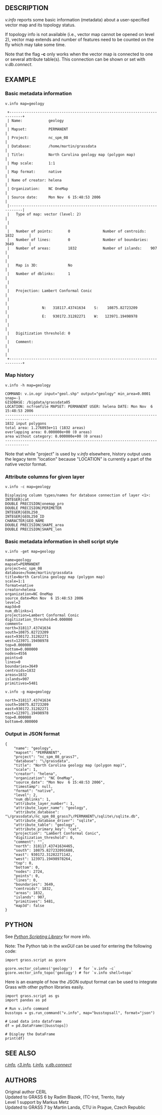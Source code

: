 ## DESCRIPTION

*v.info* reports some basic information (metadata) about a
user-specified vector map and its topology status.

If topology info is not available (i.e., vector map cannot be opened on
level 2), vector map extends and number of features need to be counted
on the fly which may take some time.

Note that the flag **-c** only works when the vector map is connected to
one or several attribute table(s). This connection can be shown or set
with *v.db.connect*.

## EXAMPLE

### Basic metadata information

```
v.info map=geology

 +----------------------------------------------------------------------------+
 | Name:            geology                                                   |
 | Mapset:          PERMANENT                                                 |
 | Project:         nc_spm_08                                                 |
 | Database:        /home/martin/grassdata                                    |
 | Title:           North Carolina geology map (polygon map)                  |
 | Map scale:       1:1                                                       |
 | Map format:      native                                                    |
 | Name of creator: helena                                                    |
 | Organization:    NC OneMap                                                 |
 | Source date:     Mon Nov  6 15:48:53 2006                                  |
 |----------------------------------------------------------------------------|
 |   Type of map: vector (level: 2)                                           |
 |                                                                            |
 |   Number of points:       0               Number of centroids:  1832       |
 |   Number of lines:        0               Number of boundaries: 3649       |
 |   Number of areas:        1832            Number of islands:    907        |
 |                                                                            |
 |   Map is 3D:              No                                               |
 |   Number of dblinks:      1                                                |
 |                                                                            |
 |   Projection: Lambert Conformal Conic                                      |
 |                                                                            |
 |               N:   318117.43741634    S:    10875.82723209                 |
 |               E:   930172.31282271    W:   123971.19498978                 |
 |                                                                            |
 |   Digitization threshold: 0                                                |
 |   Comment:                                                                 |
 |                                                                            |
 +----------------------------------------------------------------------------+
```

### Map history

```
v.info -h map=geology

COMMAND: v.in.ogr input="geol.shp" output="geology" min_area=0.0001 snap=-1
GISDBASE: /bigdata/grassdata05
LOCATION: ncfromfile MAPSET: PERMANENT USER: helena DATE: Mon Nov  6 15:48:53 2006
---------------------------------------------------------------------------------
1832 input polygons
total area: 1.276093e+11 (1832 areas)
overlapping area: 0.000000e+00 (0 areas)
area without category: 0.000000e+00 (0 areas)
---------------------------------------------------------------------------------
```

Note that while \"project\" is used by *v.info* elsewhere, history
output uses the legacy term \"location\" because \"LOCATION\" is
currently a part of the native vector format.

### Attribute columns for given layer

```
v.info -c map=geology

Displaying column types/names for database connection of layer <1>:
INTEGER|cat
DOUBLE PRECISION|onemap_pro
DOUBLE PRECISION|PERIMETER
INTEGER|GEOL250_
INTEGER|GEOL250_ID
CHARACTER|GEO_NAME
DOUBLE PRECISION|SHAPE_area
DOUBLE PRECISION|SHAPE_len
```

### Basic metadata information in shell script style

```
v.info -get map=geology

name=geology
mapset=PERMANENT
project=nc_spm_08
database=/home/martin/grassdata
title=North Carolina geology map (polygon map)
scale=1:1
format=native
creator=helena
organization=NC OneMap
source_date=Mon Nov  6 15:48:53 2006
level=2
map3d=0
num_dblinks=1
projection=Lambert Conformal Conic
digitization_threshold=0.000000
comment=
north=318117.43741634
south=10875.82723209
east=930172.31282271
west=123971.19498978
top=0.000000
bottom=0.000000
nodes=4556
points=0
lines=0
boundaries=3649
centroids=1832
areas=1832
islands=907
primitives=5481
```

```
v.info -g map=geology

north=318117.43741634
south=10875.82723209
east=930172.31282271
west=123971.19498978
top=0.000000
bottom=0.000000
```

### Output in JSON format

```
{
    "name": "geology",
    "mapset": "PERMANENT",
    "project": "nc_spm_08_grass7",
    "database": "\/grassdata",
    "title": "North Carolina geology map (polygon map)",
    "scale": 1,
    "creator": "helena",
    "organization": "NC OneMap",
    "source_date": "Mon Nov  6 15:48:53 2006",
    "timestamp": null,
    "format": "native",
    "level": 2,
    "num_dblinks": 1,
    "attribute_layer_number": 1,
    "attribute_layer_name": "geology",
    "attribute_database": "\/grassdata\/nc_spm_08_grass7\/PERMANENT\/sqlite\/sqlite.db",
    "attribute_database_driver": "sqlite",
    "attribute_table": "geology",
    "attribute_primary_key": "cat",
    "projection": "Lambert Conformal Conic",
    "digitization_threshold": 0,
    "comment": "",
    "north": 318117.43741634465,
    "south": 10875.827232091688,
    "east": 930172.31282271142,
    "west": 123971.19498978264,
    "top": 0,
    "bottom": 0,
    "nodes": 2724,
    "points": 0,
    "lines": 0,
    "boundaries": 3649,
    "centroids": 1832,
    "areas": 1832,
    "islands": 907,
    "primitives": 5481,
    "map3d": false
}
```

## PYTHON

See *[Python Scripting
Library](https://grass.osgeo.org/grass-stable/manuals/libpython/)* for
more info.

Note: The Python tab in the *wxGUI* can be used for entering the
following code:

```
import grass.script as gcore

gcore.vector_columns('geology')   # for `v.info -c`
gcore.vector_info_topo('geology') # for `v.info shell=topo`
```

Here is an example of how the JSON output format can be used to
integrate Grass with other python libraries easily.

```
import grass.script as gs
import pandas as pd

# Run v.info command
busstops = gs.run_command("v.info", map="busstopsall", format="json")

# Load data into dataframe
df = pd.DataFrame([busstops])

# Display the DataFrame
print(df)
```

## SEE ALSO

*[r.info](r.info.html), [r3.info](r3.info.html), [t.info](t.info.html),
[v.db.connect](v.db.connect.html)*

## AUTHORS

Original author CERL\
Updated to GRASS 6 by Radim Blazek, ITC-Irst, Trento, Italy\
Level 1 support by Markus Metz\
Updated to GRASS 7 by Martin Landa, CTU in Prague, Czech Republic
